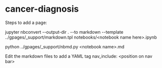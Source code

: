 # cancer-diagnosis

Steps to add a page:


jupyter nbconvert --output-dir . --to markdown --template ../gpages/_support/markdown.tpl notebooks/\<notebook name here\>.ipynb

python ../gpages/_support/nbmd.py \<notebook name\>.md
  
Edit the markdown files to add a YAML tag nav_include: \<position on nav bar\>
